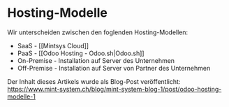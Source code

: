 # Hosting-Modelle
Wir unterscheiden zwischen den foglenden Hosting-Modellen:

* SaaS - [[Mintsys Cloud]]
* PaaS - [[Odoo Hosting - Odoo.sh|Odoo.sh]]
* On-Premise - Installation auf Server des Unternehmen
* Off-Premise - Installation auf Server von Partner des Unternehmen

Der Inhalt dieses Artikels wurde als Blog-Post veröffentlicht: <https://www.mint-system.ch/blog/mint-system-blog-1/post/odoo-hosting-modelle-1>